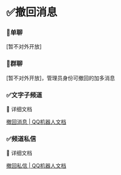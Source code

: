 # ✅撤回消息

### 🚫单聊

[暂不对外开放]

### 🚫群聊

[暂不对外开放]，管理员身份可撤回的加多消息

### ✅文字子频道

	详细文档

[撤回消息 \|  QQ机器人文档](https://bot.q.qq.com/wiki/develop/api/openapi/message/delete_message.html)

### ✅频道私信

	详细文档

[撤回私信 \|  QQ机器人文档](https://bot.q.qq.com/wiki/develop/api/openapi/message/delete_message.html)

